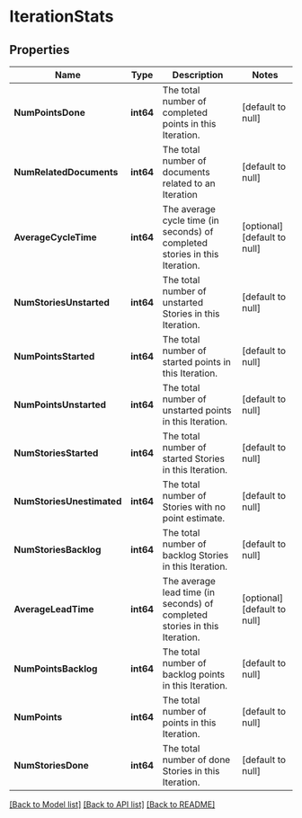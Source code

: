 # IterationStats

## Properties
Name | Type | Description | Notes
------------ | ------------- | ------------- | -------------
**NumPointsDone** | **int64** | The total number of completed points in this Iteration. | [default to null]
**NumRelatedDocuments** | **int64** | The total number of documents related to an Iteration | [default to null]
**AverageCycleTime** | **int64** | The average cycle time (in seconds) of completed stories in this Iteration. | [optional] [default to null]
**NumStoriesUnstarted** | **int64** | The total number of unstarted Stories in this Iteration. | [default to null]
**NumPointsStarted** | **int64** | The total number of started points in this Iteration. | [default to null]
**NumPointsUnstarted** | **int64** | The total number of unstarted points in this Iteration. | [default to null]
**NumStoriesStarted** | **int64** | The total number of started Stories in this Iteration. | [default to null]
**NumStoriesUnestimated** | **int64** | The total number of Stories with no point estimate. | [default to null]
**NumStoriesBacklog** | **int64** | The total number of backlog Stories in this Iteration. | [default to null]
**AverageLeadTime** | **int64** | The average lead time (in seconds) of completed stories in this Iteration. | [optional] [default to null]
**NumPointsBacklog** | **int64** | The total number of backlog points in this Iteration. | [default to null]
**NumPoints** | **int64** | The total number of points in this Iteration. | [default to null]
**NumStoriesDone** | **int64** | The total number of done Stories in this Iteration. | [default to null]

[[Back to Model list]](../README.md#documentation-for-models) [[Back to API list]](../README.md#documentation-for-api-endpoints) [[Back to README]](../README.md)

